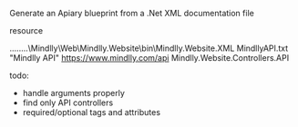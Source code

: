 Generate an Apiary blueprint from a .Net XML documentation file

resource

..\..\..\..\Mindlly\Web\Mindlly.Website\bin\Mindlly.Website.XML MindllyAPI.txt "Mindlly API" https://www.mindlly.com/api Mindlly.Website.Controllers.API

todo:
- handle arguments properly
- find only API controllers
- required/optional tags and attributes